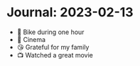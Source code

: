 # Journal: 2023-02-13

* 🚴 Bike during one hour
* 🍿 Cinema
* 😘 Grateful for my family
* 📺 Watched a great movie

